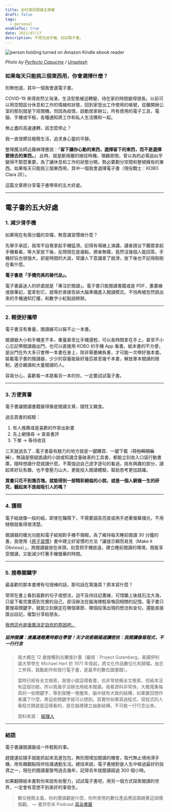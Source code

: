 ```yaml
---
title: 如何拿回閱讀主導權
draft: false
tags:
  - personal
enableToc: true
date: 2021/07/17
description: 不想沈迷手機，試試電子書。
---
```

![person holding turned on Amazon Kindle ebook reader](https://images.unsplash.com/photo-1532961130800-58bc2c157ce4?crop=entropy&cs=tinysrgb&fit=max&fm=jpg&ixid=M3wxMTc3M3wwfDF8c2VhcmNofDEwfHxrb2JvfGVufDB8fHx8MTY5NTA5NzQyOXww&ixlib=rb-4.0.3&q=80&w=2000)

*Photo by [Perfecto Capucine](https://unsplash.com/@perfecto_capucine) / [Unsplash](https://unsplash.com/?utm_source=ghost&utm_medium=referral&utm_campaign=api-credit)*

### 如果每天只能挑三個東西用，你會選擇什麼？

別無他選，其中一個我會選電子書。

COVID-19 來得突然又洶湧，生活型態被迫轉變，待在家的時間變得很長。以前可以用空間區分休息和工作的情緒和狀態，回到家登出工作使用的帳號，從離開辦公室的那刻就是下班關機。但因為疫情，啟動居家辦公，所有使用的電子工具，電腦、手機或平板，各種通知將工作和私人生活攪和一起。

無止盡的高速運轉，該怎麼停止？

我一直很嚮往極簡生活，追求身心靈的平靜。

整理魔法師近藤麻理惠說：「**留下讓你心動的東西，選擇留下的東西，而不是選擇要捨去的東西。**」 此時，就是斷捨離的絕佳時機。環顧房間，曾以為的必需品似乎變得不那麼重要，為了讓休息和工作的狀態分開，勢必要劃分空間和整頓擁有的東西。如果每天只能挑三個東西用，其中一個我會選擇電子書（現役戰士：KOBO Clara 2E）。

這篇文章將分享電子書帶來的五大好處。

---

## 電子書的五大好處

### 1. 減少滑手機

如果現在有兩分鐘的空檔，無意識習慣做什麼？

先舉手承認，我常不自覺拿起手機猛滑。記得有場線上演講，講者請台下聽眾拿起手機看看，等大家放下後，反問現在是幾點，鴉雀無聲，竟然沒幾個人能回答。手機好玩也很強大，卻是時間的大盜，常讓人下意識拿了就滑，放下後也不記得剛剛在看什麼。

**電子書是「手機完美的替代品」。**

電子書最迷人的好處就是「專注於閱讀」。電子書只能閱讀書籍或是 PDF，畫畫線或做筆記，當拿到它，就等於直接告訴大腦準備進入閱讀模式。不怕再被忽然跳出來的手機通知打擾，和數字小紅點說掰掰。

---

### 2. 輕便好攜帶

電子書沒有重量，閱讀器可以裝不止一本書。

閱讀器大小和手機差不多，重量甚至比手機還輕，可以長時間拿在手上。甚至不小心忘記帶閱讀器出門，也可以直接用 KOBO 的手機 App 看書。紙本書的不方便，是出門在外大多只會帶一本書在身上，除非需要練負重，才可能一次帶好幾本書。裝載電子書的閱讀器，少少的容量能裝好幾百甚至幾千本書，解放單本閱讀的限制，適合雜讀和大量閱讀的人。

容易分心，喜歡看一本跳看另一本的你，一定要試試電子書。

---

### 3. 方便買書

電子書讓閱讀書籍變得像是閱讀文章，隨性又雜食。

過去買書的經驗：

1. 有人推薦或是喜歡的作家出新書
2. 先上網搜尋 → 查查書評
3. 下單 → 等待收貨

三天就過去了…電子書最有魅力的地方就是一鍵購買、一鍵下載（~~荷包瞬間扁掉~~），無論是懸疑詭譎的小說或知識含量破表的工具書，都能立刻收入口袋行動書庫，隨時想讀什麼就讀什麼。不需強迫自己逐字逐句的看過，挑有興趣的部分，讀起來好玩有趣，也不會壓力山大，更能投入閱讀體驗，幫助思考更加跳躍。

**買書只花不到幾百塊，就能得到一部精彩絕倫的小說，或是一個人窮極一生的研究，聽起來不是超吸引人的嗎？**

---

### 4. 護眼

電子紙就像一般的紙，即使在豔陽下，不需要調高亮度或用手遮著螢幕擋光，不用瞇眼就看得很清楚。

閱讀器的暖光功能和電子紙相對手機不傷眼，為了維持每天睡前閱讀 30 分鐘的書，我使用《[原子習慣](https://r10.to/hMHlDp)》書中建立好習慣的方法「讓提示顯而易見（Make it Obvious）」，將閱讀器放在床頭，刻意把手機放遠，建立睡前閱讀的環境，既能享受閱讀，又能減少盯著手機螢幕的時間。

---

### 5. 搜尋關鍵字

最喜歡的那本書裡有句很棒的話，那句話在第幾頁？原本寫什麼？

常常在書上看到喜歡的句子或想法，迫不及待註記畫線，可惜闔上後就石沈大海，只留下看完書感到充實的自己，卻沒辦法在腦海裡輕易喚回相關的記憶。電子書只要搜尋關鍵字，就能立刻鎖定在哪個章節、哪個段落出現的想法和金句，還能直接匯出註記，複製分享給朋友。

[我想這也是唐鳳決定自炊的原因吧。](https://www.youtube.com/watch?v=xjJvzoQfXBQ&t=456s&ref=chinghannhu.ghost.io)

##### 延伸閱讀：唐鳳連睡覺時都在學習！天才政委親揭速讀密技：我閱讀像寫程式，不一行行念

> 我大概在 12 歲接觸到古騰堡計畫（編按：Project Gutenberg，美國伊利諾大學學生 Michael Hart 於 1971 年發起，將文化作品數位化和歸檔，由志工參與，鼓勵創作和發行電子書，是最早的數位圖書館）。 
> 
> 當時已經有全文檢索，我很小就這樣看書，也非常依賴全文檢索，但紙本沒有這個功能，所以我幾乎沒辦法用紙本閱讀。我看資料非常快，大概蒐集每頁的一些關鍵字，等到我睡一覺醒來，腦中就有大致的結構，如果要回想作者講了什麼，靠這些關鍵字就可以想到。其實你如果寫過程式，寫程式的人看程式碼就是這樣看的，是在腦裡建立抽象結構，不可能一行行念出來。
> 
> 資料來源： [經理人](https://www.managertoday.com.tw/articles/view/62762#:~:text=%E6%88%91%E5%A4%A7%E6%A6%82%E5%9C%A8%2012%20%E6%AD%B2%E6%8E%A5%E8%A7%B8%E5%88%B0%E5%8F%A4%E9%A8%B0%E5%A0%A1%E8%A8%88%E7%95%AB%EF%BC%88%E7%B7%A8%E6%8C%89%EF%BC%9AProject%20Gutenberg%EF%BC%8C%E7%BE%8E%E5%9C%8B%E4%BC%8A%E5%88%A9%E8%AB%BE%E5%A4%A7%E5%AD%B8%E5%AD%B8%E7%94%9F,%20%E6%96%BC%201971%20%E5%B9%B4%E7%99%BC%E8%B5%B7%EF%BC%8C%E5%B0%87%E6%96%87%E5%8C%96%E4%BD%9C%E5%93%81%E6%95%B8%E4%BD%8D%E5%8C%96%E5%92%8C%E6%AD%B8%E6%AA%94%EF%BC%8C%E7%94%B1%E5%BF%97%E5%B7%A5%E5%8F%83%E8%88%87%EF%BC%8C%E9%BC%93%E5%8B%B5%E5%89%B5%E4%BD%9C%E5%92%8C%E7%99%BC%E8%A1%8C%E9%9B%BB%E5%AD%90%E6%9B%B8%EF%BC%8C%E6%98%AF%E6%9C%80%E6%97%A9%E7%9A%84%E6%95%B8%E4%BD%8D%E5%9C%96%E6%9B%B8%E9%A4%A8%EF%BC%89%E3%80%82%0A%0A%E7%95%B6%E6%99%82%E5%B7%B2%E7%B6%93%E6%9C%89%E5%85%A8%E6%96%87%E6%AA%A2%E7%B4%A2%EF%BC%8C%E6%88%91%E5%BE%88%E5%B0%8F%E5%B0%B1%E9%80%99%E6%A8%A3%E7%9C%8B%E6%9B%B8%EF%BC%8C%E4%B9%9F%E9%9D%9E%E5%B8%B8%E4%BE%9D%E8%B3%B4%E5%85%A8%E6%96%87%E6%AA%A2%E7%B4%A2%EF%BC%8C%E4%BD%86%E7%B4%99%E6%9C%AC%E6%B2%92%E6%9C%89%E9%80%99%E5%80%8B%E5%8A%9F%E8%83%BD%EF%BC%8C%E6%89%80%E4%BB%A5%E6%88%91%E5%B9%BE%E4%B9%8E%E6%B2%92%E8%BE%A6%E6%B3%95%E7%94%A8%E7%B4%99%E6%9C%AC%E9%96%B1%E8%AE%80%E3%80%82%E6%88%91%E7%9C%8B%E8%B3%87%E6%96%99%E9%9D%9E%E5%B8%B8%E5%BF%AB%EF%BC%8C%E5%A4%A7%E6%A6%82%E8%92%90%E9%9B%86%E6%AF%8F%E9%A0%81%E7%9A%84%E4%B8%80%E4%BA%9B%E9%97%9C%E9%8D%B5%E5%AD%97%EF%BC%8C%E7%AD%89%E5%88%B0%E6%88%91%E7%9D%A1%E4%B8%80%E8%A6%BA%E9%86%92%E4%BE%86%EF%BC%8C%E8%85%A6%E4%B8%AD%E5%B0%B1%E6%9C%89%E5%A4%A7%E8%87%B4%E7%9A%84%E7%B5%90%E6%A7%8B%EF%BC%8C%E5%A6%82%E6%9E%9C%E8%A6%81%E5%9B%9E%E6%83%B3%E4%BD%9C%E8%80%85%E8%AC%9B%E4%BA%86%E4%BB%80%E9%BA%BC%EF%BC%8C%E9%9D%A0%E9%80%99%E4%BA%9B%E9%97%9C%E9%8D%B5%E5%AD%97%E5%B0%B1%E5%8F%AF%E4%BB%A5%E6%83%B3%E5%88%B0%E3%80%82%E5%85%B6%E5%AF%A6%E4%BD%A0%E5%A6%82%E6%9E%9C%E5%AF%AB%E9%81%8E%E7%A8%8B%E5%BC%8F%EF%BC%8C%E5%AF%AB%E7%A8%8B%E5%BC%8F%E7%9A%84%E4%BA%BA%E7%9C%8B%E7%A8%8B%E5%BC%8F%E7%A2%BC%E5%B0%B1%E6%98%AF%E9%80%99%E6%A8%A3%E7%9C%8B%E7%9A%84%EF%BC%8C%E6%98%AF%E5%9C%A8%E8%85%A6%E8%A3%A1%E5%BB%BA%E7%AB%8B%E6%8A%BD%E8%B1%A1%E7%B5%90%E6%A7%8B%EF%BC%8C%E4%B8%8D%E5%8F%AF%E8%83%BD%E4%B8%80%E8%A1%8C%E8%A1%8C%E5%BF%B5%E5%87%BA%E4%BE%86%E3%80%82)

---

### 結語

電子書讓閱讀變成一件輕鬆的事。

趕捷運前隨手就能抓起來丟進包包，無形間增加閱讀的機會，取代無止境地滑手機，用有趣觀點陪伴枯燥通勤生活。總括來說，電子書絕對是人生中做過最好的投資之一，現在的閱讀量狠甩過去幾年，記得去年就閱讀超過 300 個小時。

如果翻開紙本書對你來說有些壓力，試試電子書吧，用另一個方式探索閱讀的世界，一定會有意想不到美好的事發生。

> 數位極簡主義，你的價值觀是什麼，你所使用的數位產品應該圍繞著這個價值觀。 — 書評奈米 Podcast [耳朵書籤](https://twitter.com/earduo2/status/1373808758116151299)